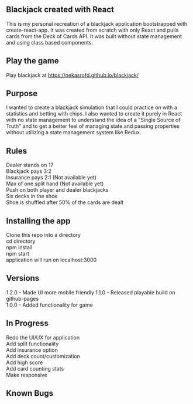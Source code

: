 ## Blackjack created with React

This is my personal recreation of a blackjack application bootstrapped with create-react-app. It was created from scratch with only React and pulls cards from
the Deck of Cards API. It was built without state management and using class based components.

## Play the game

Play blackjack at https://nekasrofd.github.io/blackjack/

## Purpose

I wanted to create a blackjack simulation that I could practice on with a statistics and betting with chips. I also wanted to create it purely in React with no state management to understand the idea of a "Single Source of Truth" and to get a better feel of managing state and passing properties without utilizing a state management system like Redux.

## Rules

Dealer stands on 17<br />
Blackjack pays 3:2<br />
Insurance pays 2:1 (Not available yet) <br />
Max of one split hand (Not available yet) <br />
Push on both player and dealer blackjacks<br />
Six decks in the shoe<br />
Shoe is shuffled after 50% of the cards are dealt<br />

## Installing the app

Clone this repo into a directory<br />
cd directory<br />
npm install<br />
npm start<br />
application will run on localhost:3000<br />

## Versions

1.2.0 - Made UI more mobile friendly
1.1.0 - Released playable build on github-pages<br />
1.0.0 - Added functionality for game<br />

## In Progress

Redo the UI/UX for application<br />
Add split functionality<br />
Add insurance option<br />
Add deck count/customization<br />
Add high score<br />
Add card counting stats <br />
Make responsive<br />

## Known Bugs
